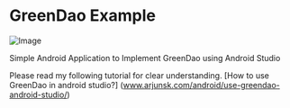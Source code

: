 # GreenDao Example

 ![Image](https://github.com/arjunsk/greendao_example/blob/master/screenshot/device-2016-05-21-222419.png)
 
 Simple Android Application to Implement GreenDao using Android Studio
 
 Please read my following tutorial for clear understanding.
 [How to use GreenDao in android studio?] (www.arjunsk.com/android/use-greendao-android-studio/)
